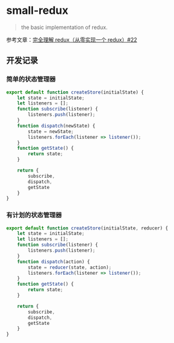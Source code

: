 # small-redux
> the basic implementation of redux.

参考文章：[完全理解 redux（从零实现一个 redux）#22](https://github.com/brickspert/blog/issues/22)

## 开发记录
### 简单的状态管理器
```js
export default function createStore(initialState) {
    let state = initialState;
    let listeners = [];
    function subscribe(listener) {
        listeners.push(listener);
    }
    function dispatch(newState) {
        state = newState;
        listeners.forEach(listener => listener());
    }
    function getState() {
        return state;
    }

    return {
        subscribe,
        dispatch,
        getState
    }
}
```
### 有计划的状态管理器
```js
export default function createStore(initialState, reducer) {
    let state = initialState;
    let listeners = [];
    function subscribe(listener) {
        listeners.push(listener);
    }
    function dispatch(action) {
        state = reducer(state, action);
        listeners.forEach(listener => listener());
    }
    function getState() {
        return state;
    }

    return {
        subscribe,
        dispatch,
        getState
    }
}
```


